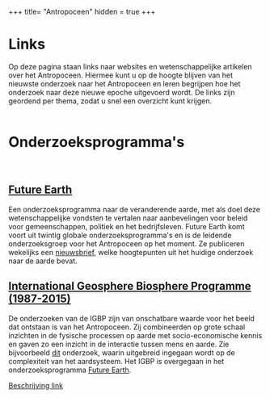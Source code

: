 +++
title= "Antropoceen"
hidden = true
+++

# Links

Op deze pagina staan links naar websites en wetenschappelijke artikelen over het Antropoceen. Hiermee kunt u op de hoogte blijven van het nieuwste onderzoek naar het Antropoceen en leren begrijpen hoe het onderzoek naar deze nieuwe epoche uitgevoerd wordt. De links zijn geordend per thema, zodat u snel een overzicht kunt krijgen. 
<br>
<br>

# Onderzoeksprogramma's
<br>

## [Future Earth](http://www.futureearth.org/)

Een onderzoeksprogramma naar de veranderende aarde, met als doel deze wetenschappelijke vondsten te vertalen naar aanbevelingen voor beleid voor gemeenschappen, politiek en het bedrijfsleven. Future Earth komt voort uit twintig globale onderzoeksprogramma's en is de leidende onderzoeksgroep voor het Antropoceen op het moment. Ze publiceren wekelijks een [nieuwsbrief](http://www.anthropocenemagazine.org/), welke hoogtepunten uit het huidige onderzoek naar de aarde bevat. 




## [International Geosphere Biosphere Programme (1987-2015)](www.igbp.net)

De onderzoeken van de IGBP zijn van onschatbare waarde voor het beeld dat ontstaan is van het Antropoceen. Zij combineerden op grote schaal inzichten in de fysische processen op aarde met socio-economische kennis en gaven zo een inzicht in de interactie tussen mens en aarde. Zie bijvoorbeeld [dit](http://www.igbp.net/publications/summariesforpolicymakers/summariesforpolicymakers/igbpexecutivesummary.5.1b8ae20512db692f2a680007737.html) onderzoek, waarin uitgebreid ingegaan wordt op de complexiteit van het aardsysteem. Het IGBP is overgegaan in het onderzoeksprogramma [Future Earth](http://www.futureearth.org/).

[Beschrijving link](https://www.google.com)


